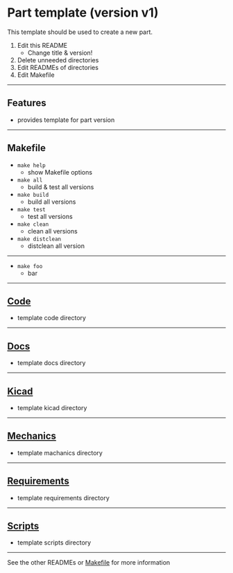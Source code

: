 <!-- Part <TITLE> (version <VERSION>) -->
# Part template (version v1)

<!-- SHORT DESCRIPTION -->
This template should be used to create a new part.
1. Edit this README
   - Change title & version!
2. Delete unneeded directories
3. Edit READMEs of directories
4. Edit Makefile

---
## Features
<!-- LIST OF FEATURES -->
- provides template for part version

---
## Makefile
<!-- LIST OF MANDATORY MAKEFILE TARGETS -->
- `make help`
  - show Makefile options
- `make all`
  - build & test all versions
- `make build`
  - build all versions
- `make test`
  - test all versions
- `make clean`
  - clean all versions
- `make distclean`
  - distclean all version
---
<!-- LIST OF CUSTOM MAKEFILE TARGETS -->
- `make foo`
  - bar

----
## [Code](./code/)
<!-- WHAT KIND OF CODE?  -->
<!-- FIRMWARE? SOFTWARE? -->
<!-- WHAT DOES IT DO?    -->
- template code directory

----
## [Docs](./docs/)
<!-- WHAT KIND OF DOCUMENTS?                   -->
<!-- DATASHEETS? DOCUMENTATION? AUTOGENERATED? -->
- template docs directory

---
## [Kicad](./kicad/)
<!-- WHAT KIND OF KICAD PROJECTS?  -->
<!-- SCHEMATICS? PCBS? SIMULATION? -->
- template kicad directory

---
## [Mechanics](./mechanics/)
<!-- WHAT KIND OF MECHANICS?                -->
<!-- 3D-PRINTED PARTS? METAL CONSTRUCTIONS? -->
- template machanics directory

---
## [Requirements](./requirements/)
<!-- WHAT KIND OF REQUIREMENTS?                    -->
<!-- MEDICAL? MECHANICAL? ELECTRICAL? ENVIRONMENT? -->
- template requirements directory

---
## [Scripts](./scripts/)
<!-- WHAT KIND OF HELPER SCRIPTS? -->
<!-- WHAT DO THEY HELP WITH?      -->
- template scripts directory

---
See the other READMEs or [Makefile](./Makefile) for more information